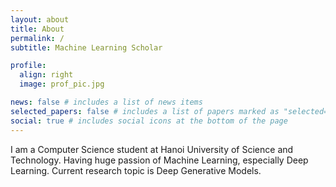 ```yaml
---
layout: about
title: About
permalink: /
subtitle: Machine Learning Scholar

profile:
  align: right
  image: prof_pic.jpg

news: false # includes a list of news items
selected_papers: false # includes a list of papers marked as "selected={true}"
social: true # includes social icons at the bottom of the page
---
```


I am a Computer Science student at Hanoi University of Science and Technology. Having huge passion of Machine Learning, especially Deep Learning. Current research topic is Deep Generative Models.